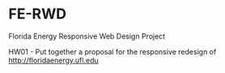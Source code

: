 # FE-RWD
Florida Energy Responsive Web Design Project

HW01 - Put together a proposal for the responsive redesign of http://floridaenergy.ufl.edu